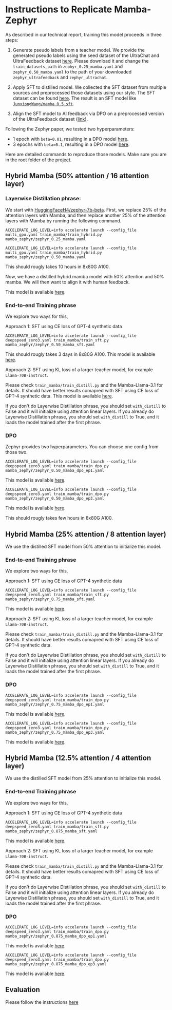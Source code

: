 # Instructions to Replicate Mamba-Zephyr

As described in our technical report, training this model proceeds in three steps:

1. Generate pseudo labels from a teacher model. We provide the generated pseudo labels using the seed dataset of the UltraChat and UltraFeedback dataset [here](https://drive.google.com/drive/folders/1KzmFOJ6_pBZOuSYQKDj5jSD5rsvzFy-U?usp=sharing). Please download it and change the `train_datasets_path` in `zephyr_0.25_mamba.yaml` and `zephyr_0.50_mamba.yaml` to the path of your downloaded `zephyr_ultrafeedback` and `zephyr_ultrachat`.

2. Apply SFT to distilled model. We collected the SFT dataset from multiple sources and preprocessed those datasets using our style. The SFT dataset can be found [here](https://huggingface.co/datasets/JunxiongWang/sftdataset). The result is an SFT model like [`JunxiongWang/mamba_0_5_sft`](https://huggingface.co/JunxiongWang/mamba_0_5_sft).

3. Align the SFT model to AI feedback via DPO on a preprocessed version of the UltraFeedback dataset ([link](https://huggingface.co/datasets/HuggingFaceH4/ultrafeedback_binarized)). 

Following the Zephyr paper, we tested two hyperparameters:

- 1 epoch with `beta=0.01`, resulting in a DPO model [here](https://huggingface.co/JunxiongWang/mamba_0_5_dpo_ep1).
- 3 epochs with `beta=0.1`, resulting in a DPO model [here](https://huggingface.co/JunxiongWang/mamba_0_5_dpo_ep3).

Here are detailed commands to reproduce those models. Make sure you are in the root folder of the project.

## Hybrid Mamba (50% attention / 16 attention layer)

### Layerwise Distillation phrase:

We start with [HuggingFaceH4/zephyr-7b-beta](https://huggingface.co/HuggingFaceH4/zephyr-7b-beta). First, we replace 25% of the attention layers with Mamba, and then replace another 25% of the attention layers with Mamba by running the following command. 

```
ACCELERATE_LOG_LEVEL=info accelerate launch --config_file multi_gpu.yaml train_mamba/train_hybrid.py mamba_zephyr/zephyr_0.25_mamba.yaml

ACCELERATE_LOG_LEVEL=info accelerate launch --config_file multi_gpu.yaml train_mamba/train_hybrid.py mamba_zephyr/zephyr_0.50_mamba.yaml
```

This should rougly takes 10 hours in 8x80G A100.

Now, we have a distilled hybrid mamba model with 50% attention and 50% mamba. We will then want to align it with human feedback.

This model is available [here](https://huggingface.co/JunxiongWang/zephyr_0.50_mamba_progressive).

### End-to-end Training phrase

We explore two ways for this,

Approach 1: SFT using CE loss of GPT-4 synthetic data

```
ACCELERATE_LOG_LEVEL=info accelerate launch --config_file deepspeed_zero3.yaml train_mamba/train_sft.py mamba_zephyr/zephyr_0.50_mamba_sft.yaml
```

This should rougly takes 3 days in 8x80G A100. This model is available [here](https://huggingface.co/JunxiongWang/mamba_0_5_sft).

Approach 2: SFT using KL loss of a larger teacher model, for example `Llama-70B-instruct`.

Please check `train_mamba/train_distill.py` and the Mamba-Llama-3.1 for details. It should have better results comapred with SFT using CE loss of GPT-4 synthetic data. This model is available [here](https://huggingface.co/JunxiongWang/mamba_0_5_distill).

If you don't do Layerwise Distillation phrase, you should set `with_distill` to False and it will initialize using attention linear layers. If you already do Layerwise Distillation phrase, you should set `with_distill` to True, and it loads the model trained after the first phrase.

### DPO

Zephyr provides two hyperparameters. You can choose one config from those two.

```
ACCELERATE_LOG_LEVEL=info accelerate launch --config_file deepspeed_zero3.yaml train_mamba/train_dpo.py mamba_zephyr/zephyr_0.50_mamba_dpo_ep1.yaml
```

This model is available [here](https://huggingface.co/JunxiongWang/mamba_0_5_dpo_ep1).

```
ACCELERATE_LOG_LEVEL=info accelerate launch --config_file deepspeed_zero3.yaml train_mamba/train_dpo.py mamba_zephyr/zephyr_0.50_mamba_dpo_ep3.yaml
```

This model is available [here](https://huggingface.co/JunxiongWang/mamba_0_5_dpo_ep3).

This should rougly takes few hours in 8x80G A100.

## Hybrid Mamba (25% attention / 8 attention layer)

We use the distilled SFT model from 50% attention to initialize this model.

### End-to-end Training phrase

We explore two ways for this,

Approach 1: SFT using CE loss of GPT-4 synthetic data

```
ACCELERATE_LOG_LEVEL=info accelerate launch --config_file deepspeed_zero3.yaml train_mamba/train_sft.py mamba_zephyr/zephyr_0.75_mamba_sft.yaml
```

This model is available [here](https://huggingface.co/JunxiongWang/mamba_0_75_sft).

Approach 2: SFT using KL loss of a larger teacher model, for example `Llama-70B-instruct`.

Please check `train_mamba/train_distill.py` and the Mamba-Llama-3.1 for details. It should have better results comapred with SFT using CE loss of GPT-4 synthetic data.

If you don't do Layerwise Distillation phrase, you should set `with_distill` to False and it will initialize using attention linear layers. If you already do Layerwise Distillation phrase, you should set `with_distill` to True, and it loads the model trained after the first phrase.

### DPO

```
ACCELERATE_LOG_LEVEL=info accelerate launch --config_file deepspeed_zero3.yaml train_mamba/train_dpo.py mamba_zephyr/zephyr_0.75_mamba_dpo_ep1.yaml
```

This model is available [here](https://huggingface.co/JunxiongWang/mamba_0_75_dpo_ep1).

```
ACCELERATE_LOG_LEVEL=info accelerate launch --config_file deepspeed_zero3.yaml train_mamba/train_dpo.py mamba_zephyr/zephyr_0.75_mamba_dpo_ep3.yaml
```

This model is available [here](https://huggingface.co/JunxiongWang/mamba_0_75_dpo_ep3).

## Hybrid Mamba (12.5% attention / 4 attention layer)

We use the distilled SFT model from 25% attention to initialize this model.

### End-to-end Training phrase

We explore two ways for this,

Approach 1: SFT using CE loss of GPT-4 synthetic data

```
ACCELERATE_LOG_LEVEL=info accelerate launch --config_file deepspeed_zero3.yaml train_mamba/train_sft.py mamba_zephyr/zephyr_0.875_mamba_sft.yaml
```

This model is available [here](https://huggingface.co/JunxiongWang/mamba_0_875_sft).

Approach 2: SFT using KL loss of a larger teacher model, for example `Llama-70B-instruct`.

Please check `train_mamba/train_distill.py` and the Mamba-Llama-3.1 for details. It should have better results comapred with SFT using CE loss of GPT-4 synthetic data.

If you don't do Layerwise Distillation phrase, you should set `with_distill` to False and it will initialize using attention linear layers. If you already do Layerwise Distillation phrase, you should set `with_distill` to True, and it loads the model trained after the first phrase.

### DPO

```
ACCELERATE_LOG_LEVEL=info accelerate launch --config_file deepspeed_zero3.yaml train_mamba/train_dpo.py mamba_zephyr/zephyr_0.875_mamba_dpo_ep1.yaml
```

This model is available [here](https://huggingface.co/JunxiongWang/mamba_0_875_dpo_ep1).

```
ACCELERATE_LOG_LEVEL=info accelerate launch --config_file deepspeed_zero3.yaml train_mamba/train_dpo.py mamba_zephyr/zephyr_0.875_mamba_dpo_ep3.yaml
```

This model is available [here](https://huggingface.co/JunxiongWang/mamba_0_875_dpo_ep3).

## Evaluation

Please follow the instructions [here](https://github.com/jxiw/MambaInLlama/tree/main/benchmark)
